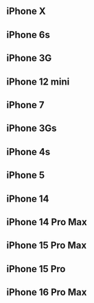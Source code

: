 
## iPhone X

## iPhone 6s

## iPhone 3G

## iPhone 12 mini


## iPhone 7

## iPhone 3Gs


## iPhone 4s

## iPhone 5

## iPhone 14

## iPhone 14 Pro Max

## iPhone 15  Pro Max

## iPhone 15 Pro

## iPhone 16  Pro Max

